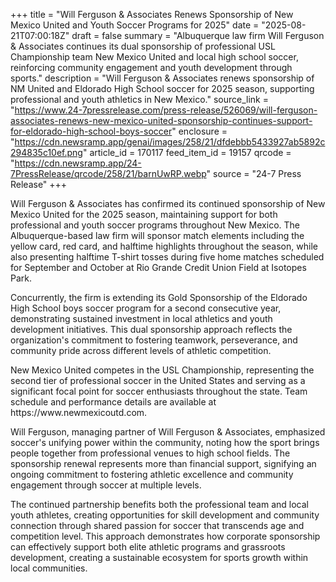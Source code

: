 +++
title = "Will Ferguson & Associates Renews Sponsorship of New Mexico United and Youth Soccer Programs for 2025"
date = "2025-08-21T07:00:18Z"
draft = false
summary = "Albuquerque law firm Will Ferguson & Associates continues its dual sponsorship of professional USL Championship team New Mexico United and local high school soccer, reinforcing community engagement and youth development through sports."
description = "Will Ferguson & Associates renews sponsorship of NM United and Eldorado High School soccer for 2025 season, supporting professional and youth athletics in New Mexico."
source_link = "https://www.24-7pressrelease.com/press-release/526069/will-ferguson-associates-renews-new-mexico-united-sponsorship-continues-support-for-eldorado-high-school-boys-soccer"
enclosure = "https://cdn.newsramp.app/genai/images/258/21/dfdebbb5433927ab5892c294835c10ef.png"
article_id = 170117
feed_item_id = 19157
qrcode = "https://cdn.newsramp.app/24-7PressRelease/qrcode/258/21/barnUwRP.webp"
source = "24-7 Press Release"
+++

<p>Will Ferguson & Associates has confirmed its continued sponsorship of New Mexico United for the 2025 season, maintaining support for both professional and youth soccer programs throughout New Mexico. The Albuquerque-based law firm will sponsor match elements including the yellow card, red card, and halftime highlights throughout the season, while also presenting halftime T-shirt tosses during five home matches scheduled for September and October at Rio Grande Credit Union Field at Isotopes Park.</p><p>Concurrently, the firm is extending its Gold Sponsorship of the Eldorado High School boys soccer program for a second consecutive year, demonstrating sustained investment in local athletics and youth development initiatives. This dual sponsorship approach reflects the organization's commitment to fostering teamwork, perseverance, and community pride across different levels of athletic competition.</p><p>New Mexico United competes in the USL Championship, representing the second tier of professional soccer in the United States and serving as a significant focal point for soccer enthusiasts throughout the state. Team schedule and performance details are available at https://www.newmexicoutd.com.</p><p>Will Ferguson, managing partner of Will Ferguson & Associates, emphasized soccer's unifying power within the community, noting how the sport brings people together from professional venues to high school fields. The sponsorship renewal represents more than financial support, signifying an ongoing commitment to fostering athletic excellence and community engagement through soccer at multiple levels.</p><p>The continued partnership benefits both the professional team and local youth athletes, creating opportunities for skill development and community connection through shared passion for soccer that transcends age and competition level. This approach demonstrates how corporate sponsorship can effectively support both elite athletic programs and grassroots development, creating a sustainable ecosystem for sports growth within local communities.</p>